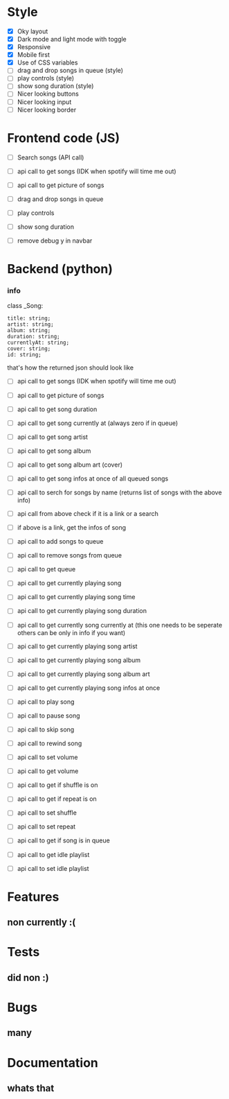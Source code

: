 # Style
- [x] Oky layout
- [x] Dark mode and light mode with toggle
- [x] Responsive
- [x] Mobile first
- [x] Use of CSS variables
- [ ] drag and drop songs in queue (style)
- [ ] play controls (style)
- [ ] show song duration (style)
- [ ] Nicer looking buttons
- [ ] Nicer looking input
- [ ] Nicer looking border

# Frontend code (JS)
- [ ] Search songs (API call)
- [ ] api call to get songs (IDK when spotify will time me out)
- [ ] api call to get picture of songs
- [ ] drag and drop songs in queue
- [ ] play controls
- [ ] show song duration
- [ ] remove debug y in navbar


# Backend (python)
### info
class _Song:

    title: string;
    artist: string;
    album: string;
    duration: string;
    currentlyAt: string;
    cover: string;
    id: string;

that's how the returned json should look like


- [ ] api call to get songs (IDK when spotify will time me out)
- [ ] api call to get picture of songs
- [ ] api call to get song duration
- [ ] api call to get song currently at (always zero if in queue)
- [ ] api call to get song artist
- [ ] api call to get song album
- [ ] api call to get song album art (cover)
- [ ] api call to get song infos at once of all queued songs
- [ ] api call to serch for songs by name (returns list of songs with the above info)
- [ ] api call from above check if it is a link or a search
- [ ] if above is a link, get the infos of song
- [ ] api call to add songs to queue
- [ ] api call to remove songs from queue
- [ ] api call to get queue
- [ ] api call to get currently playing song
- [ ] api call to get currently playing song time
- [ ] api call to get currently playing song duration
- [ ] api call to get currently song currently at (this one needs to be seperate others can be only in info if you want)
- [ ] api call to get currently playing song artist
- [ ] api call to get currently playing song album
- [ ] api call to get currently playing song album art
- [ ] api call to get currently playing song infos at once
- [ ] api call to play song
- [ ] api call to pause song
- [ ] api call to skip song
- [ ] api call to rewind song
- [ ] api call to set volume
- [ ] api call to get volume
- [ ] api call to get if shuffle is on
- [ ] api call to get if repeat is on
- [ ] api call to set shuffle
- [ ] api call to set repeat
- [ ] api call to get if song is in queue
- [ ] api call to get idle playlist
- [ ] api call to set idle playlist


# Features
## non currently :(


# Tests
## did non :)

# Bugs
## many

# Documentation
## whats that

